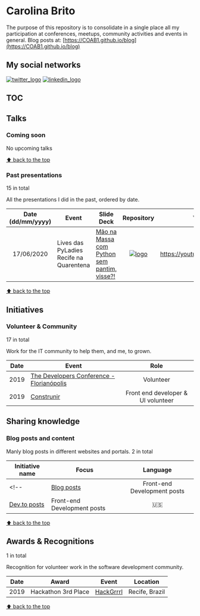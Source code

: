 # Carolina Brito

The purpose of this repository is to consolidate in a single place all my participation at conferences, meetups, community activities and events in general. Blog posts at: [https://COAB1.github.io/blog](https://COAB1.github.io/blog)

## My social networks

[![twitter_logo](https://i.imgur.com/Rb8i3ps.png)](http://www.twitter.com/coab_1)
[![linkedin_logo](https://i.imgur.com/HpCun4P.png)](http://www.linkedin.com/in/COAB1)
<!-- [![gmail_logo](https://encrypted-tbn0.gstatic.com/images?q=tbn:ANd9GcQ7arWLLMEhtS_KbF_VBH4Dtx90trU72YRF7bdENKyu2eJw0fTOf33w7odu-IJ144hKJ_A&usqp=CAU)](mailto:carol.o.ag@gmail.com)
 -->

## TOC
<!-- * Talks
   * [Coming soon talks <sup>0</sup>](#coming-soon) -- [Past presentations <sup>15</sup>](#past-presentations)
* Initiatives
   * [Volunteer & Community <sup>17</sup>](#volunteer--community)
* Sharing knowledge
   * [Blog posts and content <sup>2</sup>](#blog-posts-and-content) -- [eBooks <sup>1</sup>](#ebooks) -- [Videos <sup>2</sup>](#videos)
* [Awards & Recognitions <sup>1</sup>](#awards--recognitions)    -->

## Talks

### Coming soon

No upcoming talks

[⬆️ back to the top](#toc)

### Past presentations
15 in total

All the presentations I did in the past, ordered by date.

| Date (dd/mm/yyyy) | Event          | Slide Deck  | Repository | Video |  Language |
|:-----------------:|----------------|-------------|:----------:|-------| :--------:|
| 17/06/2020 | Lives das PyLadies Recife na Quarentena | [Mão na Massa com Python sem pantim, visse?!](https://docs.google.com/presentation/d/1KW4cGr8r633mUeBluSUYVQ-saxs_kY5LV-d2zFqoZgo/edit?usp=sharing)| [![logo](http://i.imgur.com/0o48UoR.png)](https://github.com/COAB1/pyladies-sem_pantim)| https://youtu.be/ZotnLb2ouj4 | 🇧🇷 |

[⬆️ back to the top](#toc)

## Initiatives

### Volunteer & Community
17 in total

Work for the IT community to help them, and me, to grown.

| Date        | Event            | Role  |
|:-----------:|------------------|:-----:|
| 2019 | [The Developers Conference - Florianópolis](http://www.thedevelopersconference.com.br) | Volunteer |
| 2019 | [Construnir](https://www.instagram.com/construnirengenharia/) | Front end developer & UI volunteer |

<!-- #### Facts
 * The Developers Conference is the largest IT event in Latin America with more than 20k attendees in five different cities in Brazil.
 * The Developers Conference TDC4Women Track was created to increase diversity and female representation at the event, this track had 9 editions, and in 2019 we realized that it was no longer needed, as women already actively participate in all the event's tracks. Goal achieved!

[⬆️ back to the top](#toc)
 -->

## Sharing knowledge

### Blog posts and content
Manly blog posts in different websites and portals.
2 in total

| Initiative name | Focus | Language |
|-----------------|-------|:--------:|
<!-- | [Blog posts](https://www.tatianeaguirres.com/blog) | Front-end Development posts | 🇺🇸 |
| [Dev.to posts](https://dev.to/tatianeaguirres) | Front-end Development posts | 🇺🇸 | -->

[⬆️ back to the top](#toc)

<!-- ### eBooks
1 in total

Books and eBooks I've released.

| Date | Type | Title | Language |
|:----:|-------|-------|:--------:|
| 2020 | eBook | [The Ultimate Checklist for Front-end Devs](https://www.tatianeaguirres.com/ebook) | 🇺🇸 |

[⬆️ back to the top](#toc) -->


## Awards & Recognitions
1 in total

Recognition for volunteer work in the software development community.

| Date | Award | Event | Location |
|:----:|-------|-------|:--------:|
| 2019 | Hackathon 3rd Place | [HackGrrrl](https://www.hackgrrrl.com/) | Recife, Brazil |

[⬆️ back to the top](#toc)
